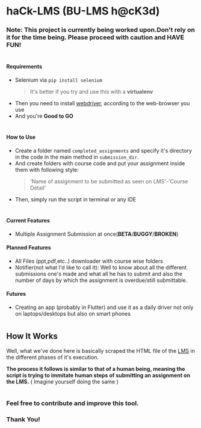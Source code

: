 # haCk-LMS (BU-LMS h@cK3d)

### Note: This project is currently being worked upon.Don't rely on it for the time being. Please proceed with caution and HAVE FUN!

#

#### Requirements
- Selenium via  `pip install selenium`
    > It's better if you try and use this with a **virtualenv** 
- Then you need to install [webdriver](https://selenium-python.readthedocs.io/installation.html#drivers), according to the web-browser you use
- And you're **Good to GO**

#

#### How to Use
- Create a folder named `completed_assignments` and specify it's directory in the code in the main method in `submission_dir`.
- And create folders with course code and put your assignment inside them with following style:
    > 'Name of assignment to be submitted as seen on LMS'-'Course Detail'
- Then, simply run the script in terminal or any IDE

#

#### Current Features
- Multiple Assignment Submission at once(**BETA**/**BUGGY**/**BROKEN**)

#### Planned Features
- All Files (ppt,pdf,etc..) downloader with course wise folders
- Notifier(not what I'd like to call it): Well to know about all the different submissions one's made and what all he has to submit and also the number of days by which the assignment is overdue/still submittable.

#### Futures
- Creating an app (probably in Flutter) and use it as a daily driver not only on laptops/desktops but also on smart phones

#

## How It Works
Well, what we've done here is basically scraped the HTML file of the [LMS](lms.bennett.edu.in) in the different phases of it's execution.

**The process it follows is similar to that of a human being, meaning the script is trying to immitate human steps of submitting an assignment on the LMS.**
( Imagine yourself doing the same )

#

### Feel free to contribute and improve this tool.
### Thank You!
